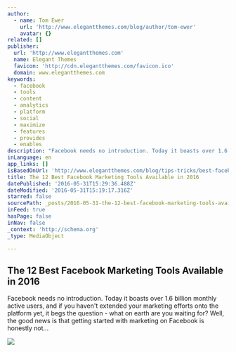 ```yaml
---
author:
  - name: Tom Ewer
    url: 'http://www.elegantthemes.com/blog/author/tom-ewer'
    avatar: {}
related: []
publisher:
  url: 'http://www.elegantthemes.com'
  name: Elegant Themes
  favicon: 'http://cdn.elegantthemes.com/favicon.ico'
  domain: www.elegantthemes.com
keywords:
  - facebook
  - tools
  - content
  - analytics
  - platform
  - social
  - maximize
  - features
  - provides
  - enables
description: "Facebook needs no introduction. Today it boasts over 1.6 billion monthly active users, and if you haven't extended your marketing efforts onto the platform yet, it begs the question - what on earth are you waiting for? Well, the good news is that getting started with marketing on Facebook is honestly not..."
inLanguage: en
app_links: []
isBasedOnUrl: 'http://www.elegantthemes.com/blog/tips-tricks/best-facebook-marketing-tools-available-in-2016?utm_source=Elegant+Themes&utm_campaign=f7ed608c08-RSS_EMAIL_CAMPAIGN&utm_medium=email&utm_term=0_c886a2fc0a-f7ed608c08-49844245'
title: The 12 Best Facebook Marketing Tools Available in 2016
datePublished: '2016-05-31T15:29:36.488Z'
dateModified: '2016-05-31T15:19:17.316Z'
starred: false
sourcePath: _posts/2016-05-31-the-12-best-facebook-marketing-tools-available-in-2016.md
inFeed: true
hasPage: false
inNav: false
_context: 'http://schema.org'
_type: MediaObject

---
```

<article style=""><h1>The 12 Best Facebook Marketing Tools Available in 2016</h1><p>Facebook needs no introduction. Today it boasts over 1.6 billion monthly active users, and if you haven't extended your marketing efforts onto the platform yet, it begs the question - what on earth are you waiting for? Well, the good news is that getting started with marketing on Facebook is honestly not...</p><img src="http://cdn.elegantthemes.com/blog/wp-content/uploads/2016/05/hootsuite.png" /></article>